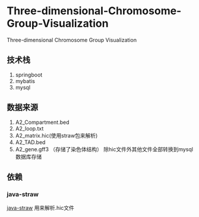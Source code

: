 # Three-dimensional-Chromosome-Group-Visualization
Three-dimensional Chromosome Group Visualization
## 技术栈 
1. springboot 
2. mybatis
3. mysql
## 数据来源
1. A2_Compartment.bed
2. A2_loop.txt
3. A2_matrix.hic(使用straw包来解析)
4. A2_TAD.bed
5. A2_gene.gff3 （存储了染色体结构）
除hic文件外其他文件全部转换到mysql数据库存储
## 依赖 
### java-straw
[java-straw](https://github.com/sa501428/java-straw)
用来解析.hic文件
